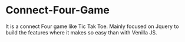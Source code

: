 # Connect-Four-Game
It is a connect Four game like Tic Tak Toe. Mainly focused on Jquery to build the features where it makes so easy than with Venilla JS.

